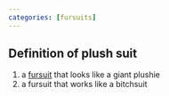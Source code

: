 ```yaml
---
categories: [fursuits]
---
```


## Definition of plush suit

1. a [fursuit](./fursuit) that looks like a giant plushie
2. a fursuit that works like a bitchsuit
